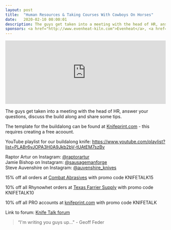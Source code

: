 ```yaml
---
layout: post
title:  "Human Resources & Taking Courses With Cowboys On Horses"
date:   2020-02-10 00:00:01
description: The guys get taken into a meeting with the head of HR, answer your questions, discuss the build along and share some tips. 
sponsors: <a href="http://www.evenheat-kiln.com">Evenheat</a>, <a href="http://www.combatabrasives.com">Combat Abrasives</a>, <a href="https://www.indasa-abrasives.com">IndasaUSA</a>, <a href="http://www.knifeprint.com">Knifeprint</a>, <a href="http://www.texasfarriersupply.com">Texas Farrier Supply</a> and <a href="https://claryxmetalworks.com">Claryx Metalworks</a>.
---
```

                
<iframe height="200px" width="100%" frameborder="no" scrolling="no" seamless src="https://player.simplecast.com/e84b26b3-54ab-41c7-9844-144672eee169?dark=false"></iframe>

The guys get taken into a meeting with the head of HR, answer your questions, discuss the build along and share some tips.

The template for the buildalong can be found at <a href="https://knifeprint.com/load-project/22403"> Knifeprint.com</a> - this requires creating a free acoount.  

YouTube playlist for our buildalong knife: <a href="https://www.youtube.com/playlist?list=PLABr6vJOPA3H0A9Jkb2bV-tUAtEM7szBv">https://www.youtube.com/playlist?list=PLABr6vJOPA3H0A9Jkb2bV-tUAtEM7szBv</a>    
  

Raptor Artur on Instagram: <a href="https://instagram.com/raptorartur">@raptorartur</a>  
Jamie Bishop on Instagram: <a href="https://instagram.com/sausagemanforge">@sausagemanforge</a>  
Steve Auvenshire on Instagram: <a href="https://instagram.com/auvenshire_knives ">@auvenshire_knives </a>  







      

            
  













  
15% off all orders at  <a href="http://www.combatabrasives.com">Combat Abrasives</a> with promo code KNIFETALK15

10% off all Rhynowhet orders at  <a href="http://www.texasfarriersupply.com">Texas Farrier Supply</a> with promo code KNIFETALK10  

10% off all PRO accounts at <a href="http://www.knifeprint.com">knifeprint.com</a> with promo code KNIFETALK
 

   
  

Link to forum: <a href="http://forum.knifetalk.net">Knife Talk forum</a>




 


<blockquote class="largeQuote">“I'm writing you guys up..." - Geoff Feder</blockquote>



